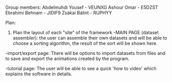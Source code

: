 Group members:
Abdelmuhdi Yousef - VEUNXG
Ashour Omar - E5DZST
Ebrahimi Behnam - JIDIF9
Zsákai Bálint - RUPHYY

Plan:
1) Plan the layout of each "site" of the framework
-MAIN PAGE (dataset assembler): the user can assemble their own datasets and will be able to choose a
sorting algorithm, the result of the sort will be shown here.

-import/export page: There will be options
to import datasets from files and to save and export the animations created by the program.

-tutorial page: The user will be able to see a quick 'how to video' which explains the software in details.